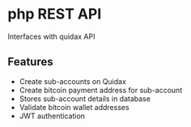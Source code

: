 # php REST API
Interfaces with quidax API

## Features
- Create sub-accounts on Quidax
- Create bitcoin payment address for sub-account
- Stores sub-account details in database
- Validate bitcoin wallet addresses
- JWT authentication
